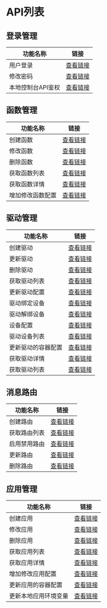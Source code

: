 # API列表

## 登录管理
| 功能名称                                                     | 链接                                                         |
| ------------------------------------------------------------ | ------------------------------------------------------------ |
| 用户登录                                     | [查看链接](uiot-stack/边缘端开发/本地控制台开发指南/登录管理?id=用户登录)  |
| 修改密码                                      | [查看链接](uiot-stack/边缘端开发/本地控制台开发指南/登录管理?id=修改密码)  |
| 本地控制台API鉴权                                 | [查看链接](uiot-stack/边缘端开发/本地控制台开发指南/登录管理?id=本地控制台API鉴权)   |





## 函数管理

| 功能名称         | 链接                                                         |
| ---------------- | ------------------------------------------------------------ |
| 创建函数         | [查看链接](uiot-stack/边缘端开发/本地控制台开发指南/函数管理?id=创建函数) |
| 修改函数         | [查看链接](uiot-stack/边缘端开发/本地控制台开发指南/函数管理?id=修改函数) |
| 删除函数         | [查看链接](uiot-stack/边缘端开发/本地控制台开发指南/函数管理?id=删除函数) |
| 获取函数列表     | [查看链接](uiot-stack/边缘端开发/本地控制台开发指南/函数管理?id=获取函数列表) |
| 获取函数详情     | [查看链接](uiot-stack/边缘端开发/本地控制台开发指南/函数管理?id=获取函数详情) |
| 增加修改函数配置 | [查看链接](uiot-stack/边缘端开发/本地控制台开发指南/函数管理?id=增加修改函数配置) |




## 驱动管理

| 功能名称      | 链接                                                         |
| ------------- | ------------------------------------------------------------ |
| 创建驱动 | [查看链接](uiot-stack/边缘端开发/本地控制台开发指南/驱动管理?id=创建驱动)  |
| 更新驱动 | [查看链接](uiot-stack/边缘端开发/本地控制台开发指南/驱动管理?id=更新驱动) |
| 删除驱动 |[查看链接](uiot-stack/边缘端开发/本地控制台开发指南/驱动管理?id=删除驱动)   |
| 获取驱动列表 | [查看链接](uiot-stack/边缘端开发/本地控制台开发指南/驱动管理?id=获取驱动列表) |
| 更新驱动配置 |[查看链接](uiot-stack/边缘端开发/本地控制台开发指南/驱动管理?id=更新驱动配置)   |
| 驱动绑定设备 |[查看链接](uiot-stack/边缘端开发/本地控制台开发指南/驱动管理?id=驱动绑定设备)  |
| 驱动解绑设备 |[查看链接](uiot-stack/边缘端开发/本地控制台开发指南/驱动管理?id=驱动解绑设备)  |
| 设备配置| [查看链接](uiot-stack/边缘端开发/本地控制台开发指南/驱动管理?id=设备配置)   |
| 驱动设备列表|[查看链接](uiot-stack/边缘端开发/本地控制台开发指南/驱动管理?id=驱动设备列表)  |
| 更新驱动的容器配置|[查看链接](uiot-stack/边缘端开发/本地控制台开发指南/驱动管理?id=更新驱动的容器配置)  |
| 获取驱动详情|[查看链接](uiot-stack/边缘端开发/本地控制台开发指南/驱动管理?id=获取驱动详情)  |
| 获取驱动列表|[查看链接](uiot-stack/边缘端开发/本地控制台开发指南/驱动管理?id=获取驱动列表)  |




## 消息路由

| 功能名称      | 链接                                                         |
| ------------ | ------------------------------------------------------------ |
| 创建路由 |[查看链接](uiot-stack/边缘端开发/本地控制台开发指南/消息路由?id=获取驱动列表) |
| 获取路由列表 |[查看链接](uiot-stack/边缘端开发/本地控制台开发指南/消息路由?id=获取路由列表)|
| 启用禁用路由 | [查看链接](uiot-stack/边缘端开发/本地控制台开发指南/消息路由?id=启用禁用路由) |
| 更新路由 |[查看链接](uiot-stack/边缘端开发/本地控制台开发指南/消息路由?id=更新路由) |
| 删除路由 | [查看链接](uiot-stack/边缘端开发/本地控制台开发指南/消息路由?id=删除路由)|



## 应用管理

| 功能名称                       | 链接                                                         |
| ---------------------------- | ------------------------------------------------------------ |
| 创建应用 | [查看链接](uiot-stack/边缘端开发/本地控制台开发指南/消息路由?id=创建应用) |
| 修改应用 |[查看链接](uiot-stack/边缘端开发/本地控制台开发指南/消息路由?id=修改应用) |
| 删除应用       |[查看链接](uiot-stack/边缘端开发/本地控制台开发指南/消息路由?id=删除应用) |
| 获取应用列表     | [查看链接](uiot-stack/边缘端开发/本地控制台开发指南/消息路由?id=获取应用列表) |
| 获取应用详情       | [查看链接](uiot-stack/边缘端开发/本地控制台开发指南/消息路由?id=获取应用详情) |
| 增加修改应用配置 |[查看链接](uiot-stack/边缘端开发/本地控制台开发指南/消息路由?id=增加修改应用配置) |
| 更新应用的容器配置  |[查看链接](uiot-stack/边缘端开发/本地控制台开发指南/消息路由?id=更新应用的容器配置)|
| 更新本地应用环境变量  |[查看链接](uiot-stack/边缘端开发/本地控制台开发指南/消息路由?id=更新本地应用环境变量) |




